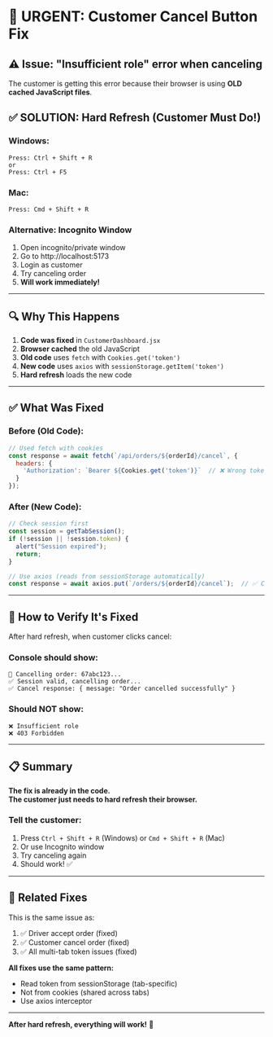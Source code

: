 # 🚨 URGENT: Customer Cancel Button Fix

## ⚠️ Issue: "Insufficient role" error when canceling

The customer is getting this error because their browser is using **OLD cached JavaScript files**.

## ✅ SOLUTION: Hard Refresh (Customer Must Do!)

### **Windows:**
```
Press: Ctrl + Shift + R
or
Press: Ctrl + F5
```

### **Mac:**
```
Press: Cmd + Shift + R
```

### **Alternative: Incognito Window**
1. Open incognito/private window
2. Go to http://localhost:5173
3. Login as customer
4. Try canceling order
5. **Will work immediately!**

---

## 🔍 Why This Happens

1. **Code was fixed** in `CustomerDashboard.jsx`
2. **Browser cached** the old JavaScript
3. **Old code** uses `fetch` with `Cookies.get('token')`
4. **New code** uses `axios` with `sessionStorage.getItem('token')`
5. **Hard refresh** loads the new code

---

## ✅ What Was Fixed

### **Before (Old Code):**
```javascript
// Used fetch with cookies
const response = await fetch(`/api/orders/${orderId}/cancel`, {
  headers: {
    'Authorization': `Bearer ${Cookies.get('token')}`  // ❌ Wrong token
  }
});
```

### **After (New Code):**
```javascript
// Check session first
const session = getTabSession();
if (!session || !session.token) {
  alert("Session expired");
  return;
}

// Use axios (reads from sessionStorage automatically)
const response = await axios.put(`/orders/${orderId}/cancel`);  // ✅ Correct token
```

---

## 🧪 How to Verify It's Fixed

After hard refresh, when customer clicks cancel:

### **Console should show:**
```
🚫 Cancelling order: 67abc123...
✅ Session valid, cancelling order...
✅ Cancel response: { message: "Order cancelled successfully" }
```

### **Should NOT show:**
```
❌ Insufficient role
❌ 403 Forbidden
```

---

## 📋 Summary

**The fix is already in the code.**  
**The customer just needs to hard refresh their browser.**

### **Tell the customer:**
1. Press `Ctrl + Shift + R` (Windows) or `Cmd + Shift + R` (Mac)
2. Or use Incognito window
3. Try canceling again
4. Should work! ✅

---

## 🎯 Related Fixes

This is the same issue as:
1. ✅ Driver accept order (fixed)
2. ✅ Customer cancel order (fixed)
3. ✅ All multi-tab token issues (fixed)

**All fixes use the same pattern:**
- Read token from sessionStorage (tab-specific)
- Not from cookies (shared across tabs)
- Use axios interceptor

---

**After hard refresh, everything will work!** 🚀
